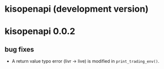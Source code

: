 # kisopenapi (development version)

# kisopenapi 0.0.2

## bug fixes

-   A return value typo error (livr -\> live) is modified in `print_trading_env()`.
